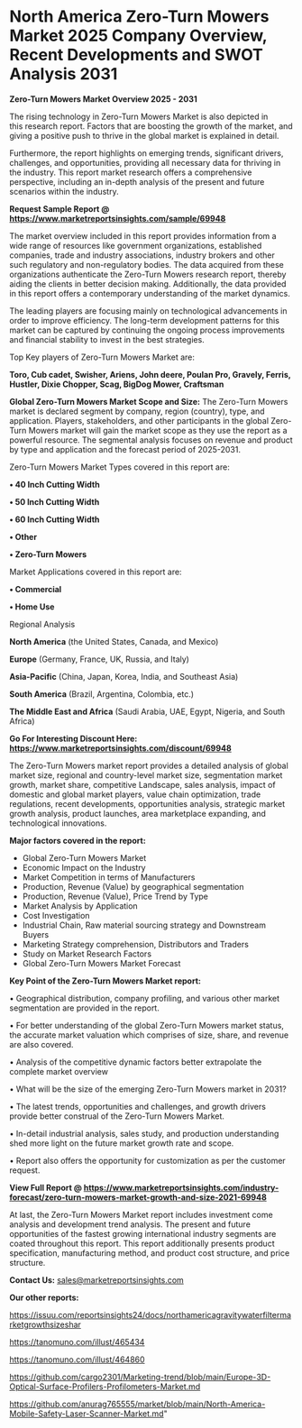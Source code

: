 # North America Zero-Turn Mowers Market 2025 Company Overview, Recent Developments and SWOT Analysis 2031

<Strong> Zero-Turn Mowers Market Overview 2025 - 2031</strong>

The rising technology in Zero-Turn Mowers Market is also depicted in this research report. Factors that are boosting the growth of the market, and giving a positive push to thrive in the global market is explained in detail.

Furthermore, the report highlights on emerging trends, significant drivers, challenges, and opportunities, providing all necessary data for thriving in the industry. This report market research offers a comprehensive perspective, including an in-depth analysis of the present and future scenarios within the industry.

<strong>Request Sample Report @ <a href=https://www.marketreportsinsights.com/sample/69948>https://www.marketreportsinsights.com/sample/69948</a></strong>

The market overview included in this report provides information from a wide range of resources like government organizations, established companies, trade and industry associations, industry brokers and other such regulatory and non-regulatory bodies. The data acquired from these organizations authenticate the Zero-Turn Mowers research report, thereby aiding the clients in better decision making. Additionally, the data provided in this report offers a contemporary understanding of the market dynamics.

The leading players are focusing mainly on technological advancements in order to improve efficiency. The long-term development patterns for this market can be captured by continuing the ongoing process improvements and financial stability to invest in the best strategies.

Top Key players of Zero-Turn Mowers Market are:

<strong>Toro, Cub cadet, Swisher, Ariens, John deere, Poulan Pro, Gravely, Ferris, Hustler, Dixie Chopper, Scag, BigDog Mower, Craftsman</strong>

<strong><b>Global Zero-Turn Mowers Market Scope and Size:</b></strong>
The Zero-Turn Mowers market is declared segment by company, region (country), type, and application. Players, stakeholders, and other participants in the global Zero-Turn Mowers market will gain the market scope as they use the report as a powerful resource. The segmental analysis focuses on revenue and product by type and application and the forecast period of 2025-2031.

Zero-Turn Mowers Market Types covered in this report are:

<strong>• 40 Inch Cutting Width

• 50 Inch Cutting Width

• 60 Inch Cutting Width

• Other

• Zero-Turn Mowers</strong>

Market Applications covered in this report are:

<strong>• Commercial

• Home Use</strong> 

Regional Analysis

<strong>North America</strong> (the United States, Canada, and Mexico)

<strong>Europe</strong> (Germany, France, UK, Russia, and Italy)

<strong>Asia-Pacific</strong> (China, Japan, Korea, India, and Southeast Asia)

<strong>South America</strong> (Brazil, Argentina, Colombia, etc.)

<strong>The Middle East and Africa</strong> (Saudi Arabia, UAE, Egypt, Nigeria, and South Africa)

<strong>Go For Interesting Discount Here: <a href=https://www.marketreportsinsights.com/discount/69948>https://www.marketreportsinsights.com/discount/69948</a></strong>

The Zero-Turn Mowers market report provides a detailed analysis of global market size, regional and country-level market size, segmentation market growth, market share, competitive Landscape, sales analysis, impact of domestic and global market players, value chain optimization, trade regulations, recent developments, opportunities analysis, strategic market growth analysis, product launches, area marketplace expanding, and technological innovations.

<strong><b>Major factors covered in the report:</b></strong>
<ul>
  <li>Global Zero-Turn Mowers Market </li>
  <li>Economic Impact on the Industry</li>
  <li>Market Competition in terms of Manufacturers</li>
  <li>Production, Revenue (Value) by geographical segmentation</li>
  <li>Production, Revenue (Value), Price Trend by Type</li>
  <li>Market Analysis by Application</li>
  <li>Cost Investigation</li>
  <li>Industrial Chain, Raw material sourcing strategy and Downstream Buyers</li>
  <li>Marketing Strategy comprehension, Distributors and Traders</li>
  <li>Study on Market Research Factors</li>
  <li>Global Zero-Turn Mowers Market Forecast</li>
</ul>

<strong><b>Key Point of the Zero-Turn Mowers Market report:</b></strong>

• Geographical distribution, company profiling, and various other market segmentation are provided in the report.

• For better understanding of the global Zero-Turn Mowers market status, the accurate market valuation which comprises of size, share, and revenue are also covered.

• Analysis of the competitive dynamic factors better extrapolate the complete market overview

• What will be the size of the emerging Zero-Turn Mowers market in 2031?

• The latest trends, opportunities and challenges, and growth drivers provide better construal of the Zero-Turn Mowers Market.

• In-detail industrial analysis, sales study, and production understanding shed more light on the future market growth rate and scope.

• Report also offers the opportunity for customization as per the customer request.

<strong><b>View Full Report @ <a href=https://www.marketreportsinsights.com/industry-forecast/zero-turn-mowers-market-growth-and-size-2021-69948>https://www.marketreportsinsights.com/industry-forecast/zero-turn-mowers-market-growth-and-size-2021-69948</a></b></strong>


At last, the Zero-Turn Mowers Market report includes investment come analysis and development trend analysis. The present and future opportunities of the fastest growing international industry segments are coated throughout this report. This report additionally presents product specification, manufacturing method, and product cost structure, and price structure.

<strong>Contact Us:</strong>
sales@marketreportsinsights.com

<strong>Our other reports:</strong>

<a href=https://issuu.com/reportsinsights24/docs/northamericagravitywaterfiltermarketgrowthsizeshar>https://issuu.com/reportsinsights24/docs/northamericagravitywaterfiltermarketgrowthsizeshar</a>

<a href=https://tanomuno.com/illust/465434>https://tanomuno.com/illust/465434</a>

<a href=https://tanomuno.com/illust/464860>https://tanomuno.com/illust/464860</a>

<a href=https://github.com/cargo2301/Marketing-trend/blob/main/Europe-3D-Optical-Surface-Profilers-Profilometers-Market.md>https://github.com/cargo2301/Marketing-trend/blob/main/Europe-3D-Optical-Surface-Profilers-Profilometers-Market.md</a>

<a href=https://github.com/anurag765555/market/blob/main/North-America-Mobile-Safety-Laser-Scanner-Market.md>https://github.com/anurag765555/market/blob/main/North-America-Mobile-Safety-Laser-Scanner-Market.md</a>"
